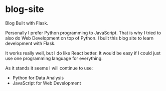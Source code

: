 # blog-site
Blog Built with Flask.

Personally I prefer Python programming to JavaScript.
That is why I tried to also do Web Development on top of Python.
I built this blog site to learn development with Flask.

It works really well, but I do like React better.
It would be easy if I could just use one programming language for everything.

As it stands it seems I will continue to use:
- Python for Data Analysis
- JavaScript for Web Development
